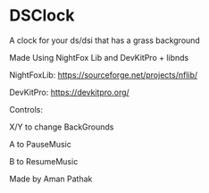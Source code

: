 # DSClock
A clock for your ds/dsi that has a grass background

Made Using NightFox Lib and DevKitPro + libnds

NightFoxLib: https://sourceforge.net/projects/nflib/

DevKitPro: https://devkitpro.org/

Controls:

X/Y to change BackGrounds

A to PauseMusic

B to ResumeMusic

Made by Aman Pathak
